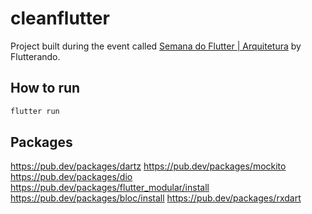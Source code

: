 # cleanflutter

Project built during the event called [Semana do Flutter | Arquitetura](https://www.youtube.com/playlist?list=PLlBnICoI-g-c_ZIHqzQjg5E4Re92-qYXn) by Flutterando.

## How to run

```bash
flutter run
```

## Packages

https://pub.dev/packages/dartz
https://pub.dev/packages/mockito
https://pub.dev/packages/dio
https://pub.dev/packages/flutter_modular/install
https://pub.dev/packages/bloc/install
https://pub.dev/packages/rxdart